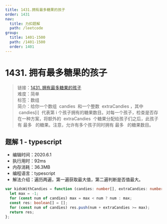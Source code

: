 ```yaml
---
title: 1431.拥有最多糖果的孩子
order: 1431
nav:
  title: 力扣题解
  path: /leetcode
group:
  title: 1401-1500
  path: /1401-1500
  order: 1401
---
```


# 1431. 拥有最多糖果的孩子

> 链接：[1431. 拥有最多糖果的孩子](https://leetcode-cn.com/problems/kids-with-the-greatest-number-of-candies/)  
> 难度：简单  
> 标签：数组  
> 简介：给你一个数组  candies  和一个整数  extraCandies ，其中  candies[i]  代表第 i 个孩子拥有的糖果数目。对每一个孩子，检查是否存在一种方案，将额外的  extraCandies  个糖果分配给孩子们之后，此孩子有 最多   的糖果。注意，允许有多个孩子同时拥有 最多   的糖果数目。

## 题解 1 - typescript

- 编辑时间：2020.6.1
- 执行用时：92ms
- 内存消耗：36.3MB
- 编程语言：typescript
- 解法介绍：遍历两遍，第一遍获取最大值，第二遍判断是否值最大。

```typescript
var kidsWithCandies = function (candies: number[], extraCandies: number): boolean[] {
  let max = -1;
  for (const num of candies) max = max < num ? num : max;
  const res: boolean[] = [];
  for (const num of candies) res.push(num + extraCandies >= max);
  return res;
};
```
